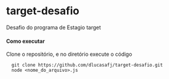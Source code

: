 # target-desafio
Desafio do programa de Estagio target

#### Como executar

Clone o repositório, e no diretório execute o código
```
  git clone https://github.com/dlucasafj/target-desafio.git
  node <nome_do_arquivo>.js
```
